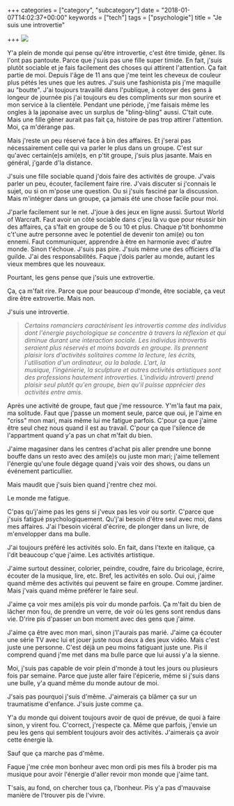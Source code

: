 +++
categories = ["category", "subcategory"]
date = "2018-01-07T14:02:37+00:00"
keywords = ["tech"]
tags = ["psychologie"]
title = "Je suis une introvertie"

+++
![](/uploads/2018/01/09/introvertie-heureux1.jpg)

Y'a plein de monde qui pense qu'être introvertie, c'est être timide, gêner. Ils l'ont pas pantoute. Parce que j'suis pas une fille super timide. En fait, j'suis plutôt sociable et je fais facilement des choses qui attirent l'attention. Ça fait partie de moi. Depuis l'âge de 11 ans que j'me teint les cheveux de couleur plus pétés les unes que les autres. J'suis une fashionista pis j'me maquille au "boutte". J'ai toujours travaillé dans l'publique, à cotoyer des gens à longeur de journée pis j'ai toujours eu des compliments sur mon sourire et mon service à la clientèle. Pendant une période, j'me faisais même les ongles à la japonaise avec un surplus de "bling-bling" aussi. C'tait cute. Mais une fille gêner aurait pas fait ça, histoire de pas trop attirer l'attention. Moi, ça m'dérange pas.

Mais j'reste un peu réservé face à bin des affaires. Et j'serai pas nécessairement celle qui va parler le plus dans un groupe. C'est sur qu'avec certain(e)s ami(e)s, en p'tit groupe, j'suis plus jasante. Mais en général, j'garde d'la distance.

J'suis une fille sociable quand j'dois faire des activités de groupe. J'vais parler un peu, écouter, facilement faire rire. J'vais discuter si j'connais le sujet, ou si on m'pose une question. Ou si j'suis fasciné par la discussion. Mais m'intégrer dans un groupe, ça jamais été une chose facile pour moi.

J'parle facilement sur le net. J'joue à des jeux en ligne aussi. Surtout World of Warcraft. Faut avoir un côté sociable dans c'jeu là vu que pour réussir bin des affaires, ça s'fait en groupe de 5 ou 10 et plus. Chaque p'tit bonhomme c't'une autre personne avec le potentiel de devenir ton ami(e) ou ton ennemi. Faut communiquer, apprendre à être en harmonie avec d'autre monde. Sinon t'échoue. J'suis pas pire. J'suis même une des officiers d'la guilde. J'ai des responsabilités. Faque j'dois parler au monde, autant les vieux membres que les nouveaux.

Pourtant, les gens pense que j'suis une extrovertie.

Ça, ça m'fait rire. Parce que pour beaucoup d'monde, être sociable, ça veut dire être extrovertie. Mais non.

J'suis une introvertie.

> _Certains romanciers caractérisent les introvertis comme des individus dont l'énergie psychologique se concentre à travers la réflexion et qui diminue durant une interaction sociale. Les individus introvertis seraient plus réservés et moins bavards en groupe. Ils prennent plaisir lors d'activités solitaires comme la lecture, les écrits, l'utilisation d'un ordinateur, ou la balade. L'art, la musique, l'ingénierie, la sculpture et autres activités artistiques sont des professions hautement introverties. L'individu introverti prend plaisir seul plutôt qu'en groupe, bien qu'il puisse apprécier des activités entre amis._

Après une activité de groupe, faut que j'me ressource. Y'm'la faut ma paix, ma solitude. Faut que j'passe un moment seule, parce que oui, je l'aime en "criss" mon mari, mais même lui me fatigue parfois. C'pour ça que j'aime être seul chez nous quand il est au travail. C'pour ça que l'silence de l'appartment quand y'a pas un chat m'fait du bien.

J'aime magasiner dans les centres d'achat pis aller prendre une bonne bouffe dans un resto avec des ami(e)s ou juste mon mari; j'aime tellement l'énergie qu'une foule dégage quand j'vais voir des shows, ou dans un événement particullier.

Mais maudit que j'suis bien quand j'rentre chez moi.

Le monde me fatigue.

C'pas qu'j'aime pas les gens si j'veux pas les voir ou sortir. C'parce que j'suis fatigué psychologiquement. Qu'j'ai besoin d'être seul avec moi, dans mes affaires. J'ai l'besoin vicéral d'écrire, de plonger dans un livre, de m'envelopper dans ma bulle.

J'ai toujours préféré les activités solo. En fait, dans l'texte en italique, ça l'dit beaucoup c'que j'aime. Les activités artistique.

J'aime surtout dessiner, colorier, peindre, coudre, faire du bricolage, écrire, écouter de la musique, lire, etc. Bref, les activités en solo. Oui oui, j'aime quand même des activités qui peuvent se faire en groupe. Comme jardiner. Mais j'vais quand même préférer le faire seul.

J'aime ça voir mes ami(e)s pis voir du monde parfois. Ça m'fait du bien de lâcher mon fou, de prendre un verre, de voir où les gens sont rendus dans vie. D'rire pis d'passer un bon moment avec des gens que j'aime.

J'aime ça être avec mon mari, sinon j'l'aurais pas marié. J'aime ça écouter une série TV avec lui et jouer juste nous deux à des jeux vidéo. Mais c'est juste une personne. C'est déjà un peu moins fatiguant juste une. Pis il comprend quand j'me met dans ma bulle parce que lui aussi y'a la sienne.

Moi, j'suis pas capable de voir plein d'monde à tout les jours ou plusieurs fois par semaine. Parce que juste aller faire l'épicerie, même si j'suis dans une bulle, y'a quand même du monde autour de moi.

J'sais pas pourquoi j'suis d'même. J'aimerais ça blâmer ça sur un traumatisme d'enfance. J'suis juste comme ça.

Y'a du monde qui doivent toujours avoir de quoi de prévue, de quoi à faire sinon, y virent fou. C'correct, j'respecte ça. Même que parfois, j'envie un peu les gens qui semblent toujours avoir des activités. J'aimerais ça avoir cette énergie là.

Sauf que ça marche pas d'même.

Faque j'me crée mon bonheur avec mon ordi pis mes fils à broder pis ma musique pour avoir l'énergie d'aller revoir mon monde que j'aime tant.

T'sais, au fond, on chercher tous ça, l'bonheur. Pis y'a pas d'mauvaise manière de l'trouver pis de l'vivre.